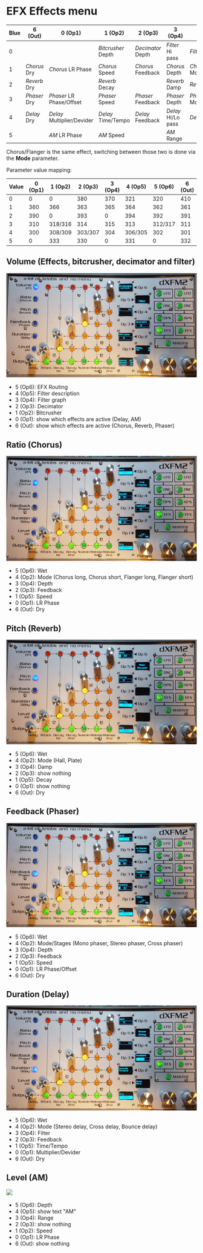 # EFX Effects menu

| Blue | 6 (Out) | 0 (Op1) | 1 (Op2) | 2 (Op3) | 3 (Op4) | 4 (Op5) | 5 (Op6) |
|------|---------|---------|---------|---------|---------|---------|---------|
| 0 |  |  | *Bitcrusher* Depth | *Decimator* Depth | *Filter* Hi pass | *Filter* Lo pass | EFX Routing |
| 1 | *Chorus* Dry | *Chorus* LR Phase | *Chorus* Speed | *Chorus* Feedback | *Chorus* Depth | *Chorus* Mode | *Chorus* Wet |
| 2 | *Reverb* Dry | | *Reverb* Decay |  | *Reverb* Damp | *Reverb* Mode | *Reverb* Wet |
| 3 | *Phaser* Dry | *Phaser* LR Phase/Offset | *Phaser* Speed | *Phaser* Feedback | *Phaser* Depth | *Phaser* Mode/Stages | *Phaser* Wet |
| 4 | *Delay* Dry | *Delay* Multiplier/Devider | *Delay* Time/Tempo | *Delay* Feedback | *Delay* Hi/Lo pass | *Delay* Mode | *Delay* Wet |
| 5 |  | *AM* LR Phase | *AM* Speed |  | *AM* Range |  | *AM* Depth |

Chorus/Flanger is the same effect, switching between those two is done via the **Mode** parameter.

Parameter value mapping:

| Value | 0 (Op1) | 1 (Op2) | 2 (Op3) | 3 (Op4) | 4 (Op5) | 5 (Op6) | 6 (Out) |
|-------|---------|---------|---------|---------|---------|---------|---------|
| 0 | 0 | 0 | 380 | 370 | 321 | 320 | 410 |
| 1 | 360 | 366 | 363 | 365 | 364 | 362 | 361 |
| 2 | 390 | 0 | 393 | 0 | 394 | 392 | 391 |
| 3 | 310 | 318/316 | 314 | 315 | 313 | 312/317 | 311 |
| 4 | 300 | 308/309 | 303/307 | 304 | 306/305 | 302 | 301 |
| 5 | 0 | 333 | 330 | 0 | 331 | 0 | 332 |

## Volume (Effects, bitcrusher, decimator and filter)

![](../media/EFX.png)

- 5 (Op6): EFX Routing
- 4 (Op5): Filter description
- 3 (Op4): Filter graph
- 2 (Op3): Decimator
- 1 (Op2): Bitcrusher
- 0 (Op1): show which effects are active (Delay, AM)
- 6 (Out): show which effects are active (Chorus, Reverb, Phaser)

## Ratio (Chorus)

![](../media/EFX-Chorus.png)

- 5 (Op6): Wet
- 4 (Op2): Mode (Chorus long, Chorus short, Flanger long, Flanger short)
- 3 (Op4): Depth
- 2 (Op3): Feedback
- 1 (Op5): Speed
- 0 (Op1): LR Phase
- 6 (Out): Dry

## Pitch (Reverb)

![](../media/EFX-Reverb.png)

- 5 (Op6): Wet
- 4 (Op2): Mode (Hall, Plate)
- 3 (Op4): Damp
- 2 (Op3): show nothing
- 1 (Op5): Decay
- 0 (Op1): show nothing
- 6 (Out): Dry

## Feedback (Phaser)

![](../media/EFX-Phaser.png)

- 5 (Op6): Wet
- 4 (Op2): Mode/Stages (Mono phaser, Stereo phaser, Cross phaser)
- 3 (Op4): Depth
- 2 (Op3): Feedback
- 1 (Op5): Speed
- 0 (Op1): LR Phase/Offset
- 6 (Out): Dry

## Duration (Delay)

![](../media/EFX-Delay.png)

- 5 (Op6): Wet
- 4 (Op2): Mode (Stereo delay, Cross delay, Bounce delay)
- 3 (Op4): Filter
- 2 (Op3): Feedback
- 1 (Op5): Time/Tempo
- 0 (Op1): Multiplier/Devider
- 6 (Out): Dry

## Level (AM)

![](EFX-AM.png)

- 5 (Op6): Depth
- 4 (Op5): show text "AM"
- 3 (Op4): Range
- 2 (Op3): show nothing
- 1 (Op2): Speed
- 0 (Op1): LR Phase
- 6 (Out): show nothing
